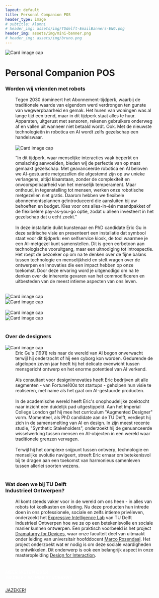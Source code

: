 ```yaml
---
layout: default
title: Personal Companion POS
header_type: image
# subtitle: Alumni
# header_img: assets/img/TUdelft-EmailBanners-ENG.png
header_img: assets/img/mini-banner.png
# header_img: assets/img/bruno.png
---
```


<!-- <img src="/assets/img/mini-banner.png" alt="Card image cap"> -->
<img src="https://placehold.co/4000x3000" alt="Card image cap">
<br> 


<!-- ## Title 1 -->
<div class="card pos-card shadow">
<div class="card-body">
<h1 class="card-title text-center NeueMachina-project">Personal Companion POS</h1>
<h3 class="text-center NeueMachina-h4">Worden wij vrienden met robots</h3>
  <div class="card-body text-center" style="margin-left: 2rem;margin-right: 2rem;">
Tegen 2030 domineert het Abonnement-tijdperk, waarbij de traditionele waarde van eigendom werd
verdrongen ten gunste van wegwerpbaarheid en gemak. Het huren van woningen was al lange tijd een
trend, maar in dit tijdperk staat alles te huur. Apparaten, uitgerust met sensoren, rekenen gebruikers
onderweg af en vallen uit wanneer niet betaald wordt. Ook. Met de nieuwste technologieën in robotica en
AI wordt zelfs gezelschap een handelswaar.<br>
<br>
<img src="https://placehold.co/4000x3000" alt="Card image cap">
<br>

“In dit tijdperk, waar menselijke interacties vaak beperkt en omslachtig aanvoelden, bieden wij de
perfectie van op maat gemaakt gezelschap. Met geavanceerde robotica en AI beloven we AI-gestuurde
metgezellen die afgestemd zijn op uw unieke verlangens, altijd klaarstaan, zonder de complexiteit en
onvoorspelbaarheid van het menselijk temperament. Maar onthoud, in tegenstelling tot mensen, werken
onze robotische metgezellen niet gratis. Daarom hebben we flexibele abonnementsplannen
geïntroduceerd die aansluiten bij uw behoeften en budget. Kies voor ons alles-in-één maandpakket of de
flexibelere pay-as-you-go optie, zodat u alleen investeert in het gezelschap dat u echt zoekt.”<br><br>
In deze installatie duikt kunstenaar en PhD candidate Eric Gu in deze satirische visie en presenteert een
installatie dat symbool staat voor dit tijdperk: een selfservice kiosk, de tool waarmee je een AI-metgezel
kunt samenstellen. Dit is geen eerbetoon aan technologische vooruitgang, maar een uitnodiging tot
introspectie. Het roept de bezoeker op om na te denken over de fijne balans tussen technologie en
menselijkheid en stelt vragen over de ontwerpen en innovaties die een impact hebben op onze toekomst.
Door deze ervaring word je uitgenodigd om na te denken over de inherente gevaren van het
commodificeren en uitbesteden van de meest intieme aspecten van ons leven.
  </div>
</div>
</div>
<br>
<div class="container">
  <div class="row">
    <div class="col-sm">
      <img src="https://placehold.co/4000x3000" alt="Card image cap">
    </div>
    <div class="col-sm">
      <img src="https://placehold.co/4000x3000" alt="Card image cap">
    </div>
  </div>
  <br>
  <div class="row">
    <div class="col-sm">
      <img src="https://placehold.co/4000x3000" alt="Card image cap">
    </div>
    <div class="col-sm">
      <img src="https://placehold.co/4000x3000" alt="Card image cap">
    </div>
  </div>
</div>
<br>
<!-- ## Title 2 -->
<div class="card white-card shadow">
<div class="card-body">
<h3 class="card-title text-center NeueMachina-h3">Over de designers</h3>
<img src="https://placehold.co/4000x3000" alt="Card image cap">
  <div class="card-body text-center" style="margin-left: 2rem;margin-right: 2rem;">
Eric Gu's (1991) reis naar de wereld van AI begon onverwacht terwijl hij onderzocht of hij een cyborg kon
worden. Gedurende de afgelopen zeven jaar heeft hij het delicate evenwicht tussen mensgericht ontwerp
en het enorme potentieel van AI verkend.<br><br>
Als consultant voor designinnovaties heeft Eric bedrijven uit alle segmenten - van Fortune100s tot
startups - geholpen hun visie te realiseren, met name als het gaat om AI-gestuurde producten.<br><br>
In de academische wereld heeft Eric's onophoudelijke zoektocht naar inzicht een duidelijk pad
uitgestippeld. Aan het Imperial College London gaf hij mee het curriculum "Augmented Designer" vorm.
Momenteel, als PhD candidate aan de TU Delft, verdiept hij zich in de samensmelting van AI en design.
In zijn meest recente studie, "Synthetic Stakeholders", onderzoekt hij de genuanceerde wisselwerking
tussen mensen en AI-objecten in een wereld waar traditionele grenzen vervagen.<br><br>
Terwijl hij het complexe snijpunt tussen ontwerp, technologie en menselijke evolutie navigeert, streeft Eric
ernaar om betekenisvol bij te dragen aan een toekomst van harmonieus samenleven tussen allerlei
soorten wezens.
  </div>
</div>
</div>
<br>
<!-- ## Title 3   -->
<div class="card white-card shadow">
<div class="card-body">
<h3 class="card-title text-center NeueMachina-h3">Wat doen we bij TU Delft<br> Industrieel Ontwerpen?</h3>
  <div class="card-body text-center" style="margin-left: 2rem;margin-right: 2rem;">
AI komt steeds vaker voor in de wereld om ons heen - in alles van robots tot koelkasten en
kleding. Nu deze producten hun intrede doen in ons professionele, sociale en zelfs intieme
privéleven, onderzoekt het 
<a href="https://delftdesignlabs.org/expressive-intelligence-lab/" target="_blank"><u>Expressive Intelligence Lab</u></a>
 van TU Delft Industrieel Ontwerpen hoe we
ze op een betekenisvolle en sociale manier kunnen ontwerpen. Een praktisch voorbeeld is het
project 
<a href="https://www.tudelft.nl/en/2023/io/september/funding-of-2-million-to-develop-social-skills-for-robots" target="_blank"><u>Dramaturgy for Devices</u></a>, 
waar onze faculteit deel van uitmaakt onder leiding van
universitair hoofddocent 
<a href="https://www.tudelft.nl/en/ide/about-ide/people/rozendaal-mc/" target="_blank"><u>Marco Rozendaal</u></a>.
 Het project onderzoekt wat er nodig is om deze
sociale vaardigheden te ontwikkelen. Dit onderwerp is ook een belangrijk aspect in onze
masteropleiding 
<a href="https://www.tudelft.nl/onderwijs/opleidingen/masters/msc-design-for-interaction/msc-design-for-interaction" target="_blank"><u>Design for Interaction</u></a>.
  </div>
</div>
</div>
<br>
<div class="card text-center  blue-card shadow">
  <div class="card-body">
    <h5 class="card-title NeueMachina-h4" style="color:white;">MEER WETEN OVER <br>TU DELFT EN HIER STUDEREN?</h5>
    <a href="https://www.tudelft.nl/onderwijs/praktische-zaken/voorzieningen" class="btn btn-primary NeueMachina">JAZEKER!</a>
  </div>
</div>